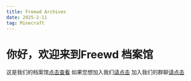 ```yaml
---
title: Freewd Archives
date: 2025-2-11
tag: Minecraft
---
```

# 你好，欢迎来到Freewd 档案馆
这是我们的档案馆<a href="https://h5.qzone.qq.com/ugc/share/517B3BC2167C49952BBE5B0D9DB974A3?uw=2216368705&subtype=3&sk=&loginfrom=4&blog_photo=0&appid=4&ciphertext=517B3BC2167C49952BBE5B0D9DB974A3&g_f=&_wv=1">点击查看</a>
如果您想加入我们<a href="https://ui.ptlogin2.qq.com/cgi-bin/login?pt_hide_ad=1&style=9&daid=5&appid=549000929&target=self&s_url=https%3A%2F%2Fh5.qzone.qq.com%2Falbumshare%2Finvite%2F2216368705%2FV52QaM1t3cdkLX01oy3M3MJt8R3QevCW%2F2216368705_V52QaM1t3cdkLX01oy3M3MJt8R3QevCW_a23fd2c8e4463fac9ec9d98fd29a6cca%2Falbumshare_invite%3F_wv%3D7%26_proxy%3D1%26is_public%3D1%26schema%3Dmqzone%253A%252F%252Farouse%252Falbum%253Fversion%253D1%2526source%253Dapp%2526uin%253D2216368705%2526albumid%253DV52QaM1t3cdkLX01oy3M3MJt8R3QevCW%2526albumtype%253D23%2526anonymity%253D9%2526albumName%253DFreewd%2520Archives%2526is%255Fpublic%253D1%2526invite%255Fkey%253D2216368705%255FV52QaM1t3cdkLX01oy3M3MJt8R3QevCW%255Fa23fd2c8e4463fac9ec9d98fd29a6cca%26h5ShareSource%3DmanyPeopleAlbumInvite%26share_nshowflag%3D3%26shareToPlatfrom%3D0">请点击</a>
加入我们的群聊<a href="http://qm.qq.com/cgi-bin/qm/qr?_wv=1027&k=HSJl1Ds9tB52UEx5r3HlwKlspkZXlxPg&authKey=MQTnn9dc747CMvmprRD%2BKaLliVmgNatnsij0sxrwEY0qN3%2Brm1GHj%2FRceB%2FDkNL8&noverify=0&group_code=340707471">请点击</a>
